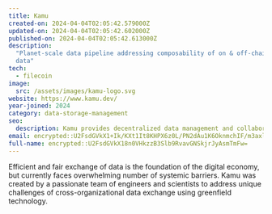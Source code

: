 ```yaml
---
title: Kamu
created-on: 2024-04-04T02:05:42.579000Z
updated-on: 2024-04-04T02:05:42.602000Z
published-on: 2024-04-04T02:05:42.613000Z
description:
  "Planet-scale data pipeline addressing composability of on & off-chain
  data"
tech:
  - filecoin
image:
  src: /assets/images/kamu-logo.svg
website: https://www.kamu.dev/
year-joined: 2024
category: data-storage-management
seo:
  description: Kamu provides decentralized data management and collaboration tools.
email: encrypted::U2FsdGVkX1+Ik/KXt1It8KHPX6z0L/PN2dAu1K6OknmchIF/m3axlsjBCV0FUPxW
full-name: encrypted::U2FsdGVkX18n0VHkzzB3Slb9RvavGNSkjrJyAsmTmFw=
---
```


Efficient and fair exchange of data is the foundation of the digital economy, but currently faces overwhelming number of systemic barriers. Kamu was created by a passionate team of engineers and scientists to address unique challenges of cross-organizational data exchange using greenfield technology.

